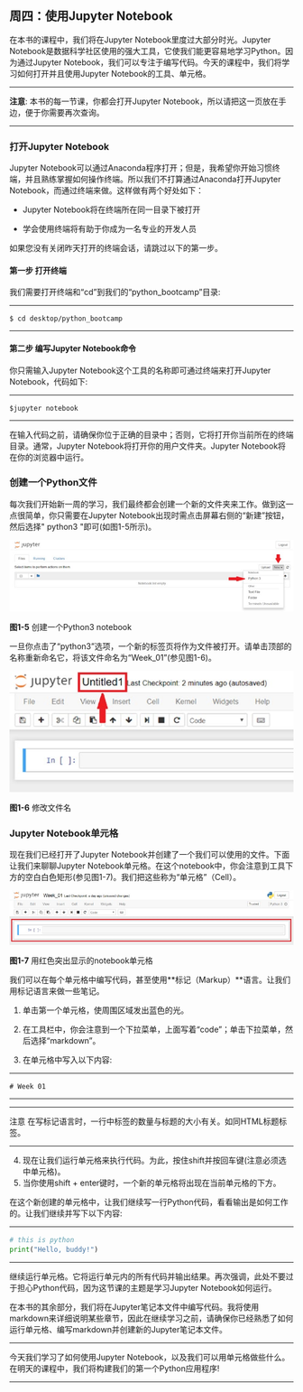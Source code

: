 ## 周四：使用Jupyter Notebook

在本书的课程中，我们将在Jupyter Notebook里度过大部分时光。Jupyter Notebook是数据科学社区使用的强大工具，它使我们能更容易地学习Python。因为通过Jupyter Notebook，我们可以专注于编写代码。今天的课程中，我们将学习如何打开并且使用Jupyter Notebook的工具、单元格。

---

**注意**: 本书的每一节课，你都会打开Jupyter Notebook，所以请把这一页放在手边，便于你需要再次查询。

---

### 打开Jupyter Notebook

Jupyter Notebook可以通过Anaconda程序打开；但是，我希望你开始习惯终端，并且熟练掌握如何操作终端。所以我们不打算通过Anaconda打开Jupyter Notebook，而通过终端来做。这样做有两个好处如下：

- Jupyter Notebook将在终端所在同一目录下被打开

- 学会使用终端将有助于你成为一名专业的开发人员

如果您没有关闭昨天打开的终端会话，请跳过以下的第一步。
#### 第一步 打开终端
我们需要打开终端和“cd”到我们的“python_bootcamp”目录:

---
```shell
$ cd desktop/python_bootcamp
```
---

#### 第二步 编写Jupyter Notebook命令

你只需输入Jupyter Notebook这个工具的名称即可通过终端来打开Jupyter Notebook，代码如下:

---
```shell
$jupyter notebook
```
---

在输入代码之前，请确保你位于正确的目录中；否则，它将打开你当前所在的终端目录。通常，Jupyter Notebook将打开你的用户文件夹。Jupyter Notebook将在你的浏览器中运行。

### 创建一个Python文件

每次我们开始新一周的学习，我们最终都会创建一个新的文件夹来工作。做到这一点很简单，你只需要在Jupyter Notebook出现时需点击屏幕右侧的“新建”按钮，然后选择" python3 "即可(如图1-5所示)。

![](../assets/ch1-5.png)

**图1-5** 创建一个Python3 notebook

一旦你点击了“python3”选项，一个新的标签页将作为文件被打开。请单击顶部的名称重新命名它，将该文件命名为“Week_01”(参见图1-6)。

![](../assets/ch1-6.png)

**图1-6** 修改文件名

### Jupyter Notebook单元格

现在我们已经打开了Jupyter Notebook并创建了一个我们可以使用的文件。下面让我们来聊聊Jupyter Notebook单元格。在这个notebook中，你会注意到工具下方的空白白色矩形(参见图1-7)。我们把这些称为“单元格”（Cell）。

![](../assets/ch1-7.png)

**图1-7** 用红色突出显示的notebook单元格

我们可以在每个单元格中编写代码，甚至使用**标记（Markup）**语言。让我们用标记语言来做一些笔记。

1. 单击第一个单元格，使周围区域发出蓝色的光。

2. 在工具栏中，你会注意到一个下拉菜单，上面写着“code”；单击下拉菜单，然后选择“markdown”。

3. 在单元格中写入以下内容:

---
```markup
# Week 01
```
---

---
注意 在写标记语言时，一行中标签的数量与标题的大小有关。如同HTML标题标签。

---

4. 现在让我们运行单元格来执行代码。为此，按住shift并按回车键(注意必须选中单元格)。
5. 当你使用shift + enter键时，一个新的单元格将出现在当前单元格的下方。

在这个新创建的单元格中，让我们继续写一行Python代码，看看输出是如何工作的。让我们继续并写下以下内容:

---
```python
# this is python
print("Hello, buddy!")
```
---

继续运行单元格。它将运行单元内的所有代码并输出结果。再次强调，此处不要过于担心Python代码，因为这节课的主题是学习Jupyter Notebook如何运行。

在本书的其余部分，我们将在Jupyter笔记本文件中编写代码。我将使用markdown来详细说明某些章节，因此在继续学习之前，请确保你已经熟悉了如何运行单元格、编写markdown并创建新的Jupyter笔记本文件。

---

今天我们学习了如何使用Jupyter Notebook，以及我们可以用单元格做些什么。在明天的课程中，我们将构建我们的第一个Python应用程序!

---



